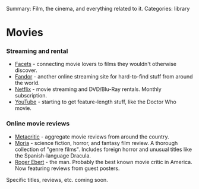 Summary: Film, the cinema, and everything related to it.
Categories: library

# Movies

### Streaming and rental

* [Facets](http://www.facets.org/) - connecting movie lovers to films they wouldn't otherwise discover.
* [Fandor](http://www.fandor.com/) - another online streaming site for hard-to-find stuff from around the world.
* [Netflix](http://www.netflix.com/) - movie streaming and DVD/Blu-Ray rentals. Monthly subscription.
* [YouTube](http://www.youtube.com/) - starting to get feature-length stuff, like the Doctor Who movie.

### Online movie reviews

* [Metacritic](http://www.metacritic.com/) - aggregate movie reviews from around the country.
* [Moria](http://moria.co.nz) - science fiction, horror, and fantasy film review. A thorough collection of "genre films". Includes foreign horror and unusual titles like the Spanish-language Dracula.
* [Roger Ebert](http://rogerebert.com/) - the man. Probably the best known movie critic in America. Now featuring reviews from guest posters.

Specific titles, reviews, etc. coming soon.
